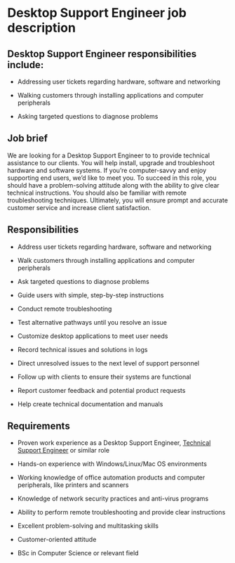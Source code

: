# Desktop Support Engineer job description


## Desktop Support Engineer responsibilities include:
* Addressing user tickets regarding hardware, software and networking

* Walking customers through installing applications and computer peripherals

* Asking targeted questions to diagnose problems


## Job brief

We are looking for a Desktop Support Engineer to to provide technical assistance to our clients. You will help install, upgrade and troubleshoot hardware and software systems.
If you’re computer-savvy and enjoy supporting end users, we’d like to meet you. To succeed in this role, you should have a problem-solving attitude along with the ability to give clear technical instructions. You should also be familiar with remote troubleshooting techniques.
Ultimately, you will ensure prompt and accurate customer service and increase client satisfaction.


## Responsibilities

* Address user tickets regarding hardware, software and networking

* Walk customers through installing applications and computer peripherals

* Ask targeted questions to diagnose problems

* Guide users with simple, step-by-step instructions

* Conduct remote troubleshooting

* Test alternative pathways until you resolve an issue

* Customize desktop applications to meet user needs

* Record technical issues and solutions in logs

* Direct unresolved issues to the next level of support personnel

* Follow up with clients to ensure their systems are functional

* Report customer feedback and potential product requests

* Help create technical documentation and manuals


## Requirements

* Proven work experience as a Desktop Support Engineer, <a href="https://resources.workable.com/technical-support-engineer-job-description" target="_blank">Technical Support Engineer</a> or similar role

* Hands-on experience with Windows/Linux/Mac OS environments

* Working knowledge of office automation products and computer peripherals, like printers and scanners

* Knowledge of network security practices and anti-virus programs

* Ability to perform remote troubleshooting and provide clear instructions

* Excellent problem-solving and multitasking skills

* Customer-oriented attitude

* BSc in Computer Science or relevant field
